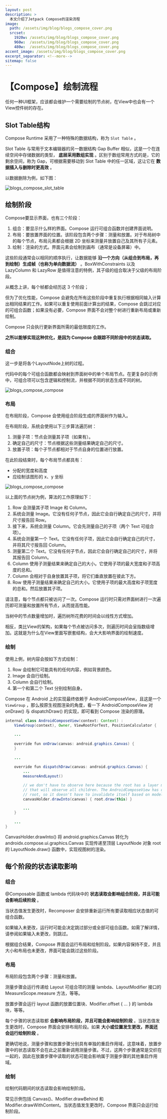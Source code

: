 ```yaml
---
layout: post
description: > 
  本文介绍了Jetpack Compose的渲染流程
image: 
  path: /assets/img/blog/blogs_compose_cover.png
  srcset: 
    1920w: /assets/img/blog/blogs_compose_cover.png
    960w:  /assets/img/blog/blogs_compose_cover.png
    480w:  /assets/img/blog/blogs_compose_cover.png
accent_image: /assets/img/blog/blogs_compose_cover.png
excerpt_separator: <!--more-->
sitemap: false
---
```

# 【Compose】绘制流程
任何一种UI框架，应该都会维护一个需要绘制的节点树，在View中也会有一个View控件树的存在。

## Slot Table结构
Compose Runtime 采用了一种特殊的数据结构，称为 ```Slot Table``` 。

Slot Table 与常用于文本编辑器的另一数据结构 Gap Buffer 相似，这是一个在连续空间中存储数据的类型， **底层采用数组实现** 。区别于数组常用方式的是，它的剩余空间，称为 Gap，可根据需要移动到 Slot Table 中的任一区域，这让它在 **数据插入与删除时更高效** 。

以数据删除为例，如下图：

![blogs_compose_slot_table](/assets/img/blog/blogs_compose_slot_table.png)

## 绘制阶段
Compose要显示界面，也有三个阶段：

1. 组合：要显示什么样的界面。Compose 运行可组合函数并创建界面说明。
1. 布局：要放置界面的位置。该阶段包含两个步骤：测量和放置。对于布局树中的每个节点，布局元素都会根据 2D 坐标来测量并放置自己及其所有子元素。
1. 绘制：渲染的方式。界面元素会绘制到画布（通常是设备屏幕）中。

这些阶段通常会以相同的顺序执行，让数据能够 **沿一个方向（从组合到布局，再到绘制）生成帧（也称为单向数据流）** 。BoxWithConstraints 以及 LazyColumn 和 LazyRow 是值得注意的特例，其子级的组合取决于父级的布局阶段。

从概念上讲，每个帧都会经历这 3 个阶段；

但为了优化性能，Compose 会避免在所有这些阶段中重复执行根据相同输入计算出相同结果的工作。如果可以重复使用前面计算出的结果，Compose 会跳过对应的可组合函数；如果没有必要，Compose 界面不会对整个树进行重新布局或重新绘制。

Compose 只会执行更新界面所需的最低限度的工作。

**之所以能够实现这种优化，是因为 Compose 会跟踪不同阶段中的状态读取。**

### 组合
这一步是将各个LayoutNode上树的过程。

代码中的每个可组合函数都会映射到界面树中的单个布局节点。在更复杂的示例中，可组合项可以包含逻辑和控制流，并根据不同的状态生成不同的树。

![blogs_compose_compose](/assets/img/blog/blogs_compose_compose.png)

### 布局
在布局阶段，Compose 会使用组合阶段生成的界面树作为输入。

在布局阶段，系统会使用以下三步算法遍历树：

1. 测量子项：节点会测量其子项（如果有）。
1. 确定自己的尺寸：节点根据这些测量结果确定自己的尺寸。
1. 放置子项：每个子节点都相对于节点自身的位置进行放置。

在此阶段结束时，每个布局节点都具有：

* 分配的宽度和高度
* 应绘制该图形的 x、y 坐标

![blogs_compose_compose](/assets/img/blog/blogs_compose_compose.png)

以上面的节点树为例，算法的工作原理如下：

1. Row 会测量其子项 Image 和 Column。
1. 系统会测量 Image。它没有任何子节点，因此它会自行确定自己的尺寸，并将尺寸报告回 Row。
1. 接下来，系统会测量 Column。它会先测量自己的子项（两个 Text 可组合项）。
1. 系统会测量第一个 Text。它没有任何子项，因此它会自行确定自己的尺寸，并将其尺寸报告回 Column。
1. 测量第二个 Text。它没有任何子节点，因此它会自行确定自己的尺寸，并将其报告回 Column。
1. Column 使用子测量结果来确定自己的大小。它使用子项的最大宽度和子项高度的总和。
1. Column 会相对于自身放置其子项，将它们垂直放置在彼此下方。
1. Row 使用子测量结果来确定自己的大小。它使用子项的最大高度和子项宽度的总和。然后放置其子项。

请注意，每个节点都只被访问了一次。Compose 运行时只需对界面树进行一次遍历即可测量和放置所有节点，从而提高性能。

当树中的节点数量增加时，遍历树所花费的时间会以线性方式增加。

相反，类比View的架构，如果每个节点被访问多次，则遍历时间会呈指数级增加。这就是为什么在View里面写嵌套结构，会大大影响界面的绘制速度。

### 绘制
使用上例，树内容会按如下方式绘制：

1. Row 会绘制它可能具有的任何内容，例如背景颜色。
1. Image 会自行绘制。
1. Column 会自行绘制。
1. 第一个和第二个 Text 分别绘制自身。

Compose 在 Android 上的实现最终依赖于 AndroidComposeView，且这是一个 ```ViewGroup``` ，那么按原生视图渲染的角度，看一下 AndroidComposeView 对 onDraw() 与 dispatchDraw() 的实现，即可看到 Compose 渲染的原理。

```Java
internal class AndroidComposeView(context: Context) :
    ViewGroup(context), Owner, ViewRootForTest, PositionCalculator {
    
    ...
    
    override fun onDraw(canvas: android.graphics.Canvas) {
    }
      
    ...
    
    override fun dispatchDraw(canvas: android.graphics.Canvas) {
        ...
        measureAndLayout()

        // we don't have to observe here because the root has a layer modifier
        // that will observe all children. The AndroidComposeView has only the
        // root, so it doesn't have to invalidate itself based on model changes.
        canvasHolder.drawInto(canvas) { root.draw(this) }

        ...
    }
    
    ...
}
```

CanvasHolder.drawInto() 将 android.graphics.Canvas 转化为 androidx.compose.ui.graphics.Canvas 实现传递至顶层 LayoutNode 对象 root 的 LayoutNode.draw() 函数中，实现视图树的渲染。

## 每个阶段的状态读取影响

### 组合
@Composable 函数或 lambda 代码块中的 **状态读取会影响组合阶段，并且可能会影响后续阶段** 。

当状态值发生更改时，Recomposer 会安排重新运行所有要读取相应状态值的可组合函数。

如果输入未更改，运行时可能会决定跳过部分或全部可组合函数。如需了解详情，请参阅如果输入未更改，则跳过。

根据组合结果，Compose 界面会运行布局和绘制阶段。如果内容保持不变，并且大小和布局也未更改，界面可能会跳过这些阶段。

### 布局
布局阶段包含两个步骤：测量和放置。

测量步骤会运行传递给 Layout 可组合项的测量 lambda、LayoutModifier 接口的 MeasureScope.measure 方法，等等。

放置步骤会运行 layout 函数的放置位置块、Modifier.offset { … } 的 lambda 块，等等。

每个步骤的状态读取都 **会影响布局阶段，并且可能会影响绘制阶段** 。当状态值发生更改时，Compose 界面会安排布局阶段。如果 **大小或位置发生更改，界面还会运行绘制阶段** 。

更确切地说，测量步骤和放置步骤分别具有单独的重启作用域，这意味着，放置步骤中的状态读取不会在此之前重新调用测量步骤。不过，这两个步骤通常是交织在一起的，因此在放置步骤中读取的状态可能会影响属于测量步骤的其他重启作用域。

### 绘制
绘制代码期间的状态读取会影响绘制阶段。

常见示例包括 Canvas()、Modifier.drawBehind 和 Modifier.drawWithContent。当状态值发生更改时，Compose 界面只会运行绘制阶段。

